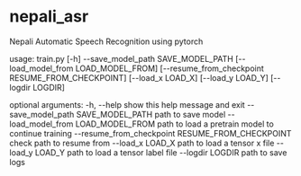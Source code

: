 # nepali_asr
Nepali Automatic Speech Recognition using pytorch


usage: train.py [-h] --save_model_path SAVE_MODEL_PATH
                [--load_model_from LOAD_MODEL_FROM]
                [--resume_from_checkpoint RESUME_FROM_CHECKPOINT]
                [--load_x LOAD_X] [--load_y LOAD_Y] [--logdir LOGDIR]

optional arguments:
  -h, --help            show this help message and exit
  --save_model_path SAVE_MODEL_PATH
                        path to save model
  --load_model_from LOAD_MODEL_FROM
                        path to load a pretrain model to continue
                        training
  --resume_from_checkpoint RESUME_FROM_CHECKPOINT
                        check path to resume from
  --load_x LOAD_X       path to load a tensor x file
  --load_y LOAD_Y       path to load a tensor label file
  --logdir LOGDIR       path to save logs
